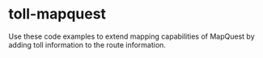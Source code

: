 # toll-mapquest
Use these code examples to extend mapping capabilities of MapQuest by adding toll information to the route information.
